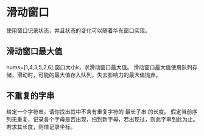 # 滑动窗口
使用窗口记录状态，并且状态的变化可以随着华东窗口实现。

## 滑动窗口最大值
nums=[1,4,3,5,2,6],窗口大小k，求滑动窗口最大值。
滑动窗口最大值使用队列存储，滑动时，可能的最大值存入队列，失去影响力的最大值抛弃。

## 不重复的字串
给定一个字符串，请你找出其中不含有重复字符的 最长子串 的长度。
假定当前序列无重复，记录各个字母是否出现，扫到新字母，若出现过，则此字串到此为止。若求其长度，则值记录坐标。
